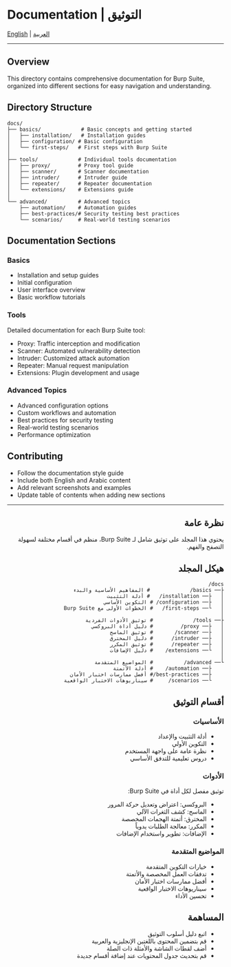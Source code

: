 # Documentation | التوثيق

[English](#english) | [العربية](#arabic)

---

<div id="english">

## Overview
This directory contains comprehensive documentation for Burp Suite, organized into different sections for easy navigation and understanding.

## Directory Structure
```
docs/
├── basics/             # Basic concepts and getting started
│   ├── installation/   # Installation guides
│   ├── configuration/ # Basic configuration
│   └── first-steps/   # First steps with Burp Suite
│
├── tools/             # Individual tools documentation
│   ├── proxy/         # Proxy tool guide
│   ├── scanner/       # Scanner documentation
│   ├── intruder/      # Intruder guide
│   ├── repeater/      # Repeater documentation
│   └── extensions/    # Extensions guide
│
└── advanced/          # Advanced topics
    ├── automation/    # Automation guides
    ├── best-practices/# Security testing best practices
    └── scenarios/     # Real-world testing scenarios
```

## Documentation Sections

### Basics
- Installation and setup guides
- Initial configuration
- User interface overview
- Basic workflow tutorials

### Tools
Detailed documentation for each Burp Suite tool:
- Proxy: Traffic interception and modification
- Scanner: Automated vulnerability detection
- Intruder: Customized attack automation
- Repeater: Manual request manipulation
- Extensions: Plugin development and usage

### Advanced Topics
- Advanced configuration options
- Custom workflows and automation
- Best practices for security testing
- Real-world testing scenarios
- Performance optimization

## Contributing
- Follow the documentation style guide
- Include both English and Arabic content
- Add relevant screenshots and examples
- Update table of contents when adding new sections

</div>

---

<div dir="rtl" id="arabic">

## نظرة عامة
يحتوي هذا المجلد على توثيق شامل لـ Burp Suite، منظم في أقسام مختلفة لسهولة التصفح والفهم.

## هيكل المجلد
```
docs/
├── basics/             # المفاهيم الأساسية والبدء
│   ├── installation/   # أدلة التثبيت
│   ├── configuration/ # التكوين الأساسي
│   └── first-steps/   # الخطوات الأولى مع Burp Suite
│
├── tools/             # توثيق الأدوات الفردية
│   ├── proxy/         # دليل أداة البروكسي
│   ├── scanner/       # توثيق الماسح
│   ├── intruder/      # دليل المخترق
│   ├── repeater/      # توثيق المكرر
│   └── extensions/    # دليل الإضافات
│
└── advanced/          # المواضيع المتقدمة
    ├── automation/    # أدلة الأتمتة
    ├── best-practices/# أفضل ممارسات اختبار الأمان
    └── scenarios/     # سيناريوهات الاختبار الواقعية
```

## أقسام التوثيق

### الأساسيات
- أدلة التثبيت والإعداد
- التكوين الأولي
- نظرة عامة على واجهة المستخدم
- دروس تعليمية للتدفق الأساسي

### الأدوات
توثيق مفصل لكل أداة في Burp Suite:
- البروكسي: اعتراض وتعديل حركة المرور
- الماسح: كشف الثغرات الآلي
- المخترق: أتمتة الهجمات المخصصة
- المكرر: معالجة الطلبات يدوياً
- الإضافات: تطوير واستخدام الإضافات

### المواضيع المتقدمة
- خيارات التكوين المتقدمة
- تدفقات العمل المخصصة والأتمتة
- أفضل ممارسات اختبار الأمان
- سيناريوهات الاختبار الواقعية
- تحسين الأداء

## المساهمة
- اتبع دليل أسلوب التوثيق
- قم بتضمين المحتوى باللغتين الإنجليزية والعربية
- أضف لقطات الشاشة والأمثلة ذات الصلة
- قم بتحديث جدول المحتويات عند إضافة أقسام جديدة

</div>
